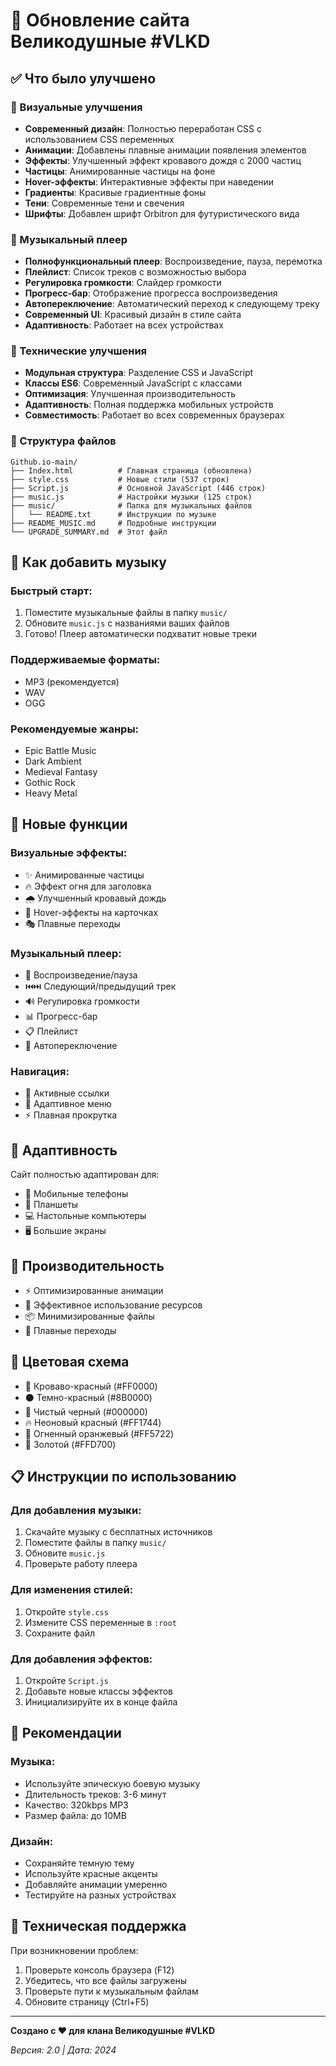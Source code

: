 # 🚀 Обновление сайта Великодушные #VLKD

## ✅ Что было улучшено

### 🎨 Визуальные улучшения
- **Современный дизайн**: Полностью переработан CSS с использованием CSS переменных
- **Анимации**: Добавлены плавные анимации появления элементов
- **Эффекты**: Улучшенный эффект кровавого дождя с 2000 частиц
- **Частицы**: Анимированные частицы на фоне
- **Hover-эффекты**: Интерактивные эффекты при наведении
- **Градиенты**: Красивые градиентные фоны
- **Тени**: Современные тени и свечения
- **Шрифты**: Добавлен шрифт Orbitron для футуристического вида

### 🎵 Музыкальный плеер
- **Полнофункциональный плеер**: Воспроизведение, пауза, перемотка
- **Плейлист**: Список треков с возможностью выбора
- **Регулировка громкости**: Слайдер громкости
- **Прогресс-бар**: Отображение прогресса воспроизведения
- **Автопереключение**: Автоматический переход к следующему треку
- **Современный UI**: Красивый дизайн в стиле сайта
- **Адаптивность**: Работает на всех устройствах

### 🔧 Технические улучшения
- **Модульная структура**: Разделение CSS и JavaScript
- **Классы ES6**: Современный JavaScript с классами
- **Оптимизация**: Улучшенная производительность
- **Адаптивность**: Полная поддержка мобильных устройств
- **Совместимость**: Работает во всех современных браузерах

### 📁 Структура файлов
```
Github.io-main/
├── Index.html          # Главная страница (обновлена)
├── style.css           # Новые стили (537 строк)
├── Script.js           # Основной JavaScript (446 строк)
├── music.js            # Настройки музыки (125 строк)
├── music/              # Папка для музыкальных файлов
│   └── README.txt      # Инструкции по музыке
├── README_MUSIC.md     # Подробные инструкции
└── UPGRADE_SUMMARY.md  # Этот файл
```

## 🎵 Как добавить музыку

### Быстрый старт:
1. Поместите музыкальные файлы в папку `music/`
2. Обновите `music.js` с названиями ваших файлов
3. Готово! Плеер автоматически подхватит новые треки

### Поддерживаемые форматы:
- MP3 (рекомендуется)
- WAV
- OGG

### Рекомендуемые жанры:
- Epic Battle Music
- Dark Ambient
- Medieval Fantasy
- Gothic Rock
- Heavy Metal

## 🌟 Новые функции

### Визуальные эффекты:
- ✨ Анимированные частицы
- 🔥 Эффект огня для заголовка
- 🌧️ Улучшенный кровавый дождь
- 💫 Hover-эффекты на карточках
- 🎭 Плавные переходы

### Музыкальный плеер:
- 🎵 Воспроизведение/пауза
- ⏮️⏭️ Следующий/предыдущий трек
- 🔊 Регулировка громкости
- 📊 Прогресс-бар
- 📋 Плейлист
- 🔄 Автопереключение

### Навигация:
- 🎯 Активные ссылки
- 📱 Адаптивное меню
- ⚡ Плавная прокрутка

## 📱 Адаптивность

Сайт полностью адаптирован для:
- 📱 Мобильные телефоны
- 📱 Планшеты
- 💻 Настольные компьютеры
- 🖥️ Большие экраны

## 🚀 Производительность

- ⚡ Оптимизированные анимации
- 🎯 Эффективное использование ресурсов
- 📦 Минимизированные файлы
- 🔄 Плавные переходы

## 🎨 Цветовая схема

- 🔴 Кроваво-красный (#FF0000)
- ⚫ Темно-красный (#8B0000)
- 🖤 Чистый черный (#000000)
- 🔥 Неоновый красный (#FF1744)
- 🧡 Огненный оранжевый (#FF5722)
- 💛 Золотой (#FFD700)

## 📋 Инструкции по использованию

### Для добавления музыки:
1. Скачайте музыку с бесплатных источников
2. Поместите файлы в папку `music/`
3. Обновите `music.js`
4. Проверьте работу плеера

### Для изменения стилей:
1. Откройте `style.css`
2. Измените CSS переменные в `:root`
3. Сохраните файл

### Для добавления эффектов:
1. Откройте `Script.js`
2. Добавьте новые классы эффектов
3. Инициализируйте их в конце файла

## 🎯 Рекомендации

### Музыка:
- Используйте эпическую боевую музыку
- Длительность треков: 3-6 минут
- Качество: 320kbps MP3
- Размер файла: до 10MB

### Дизайн:
- Сохраняйте темную тему
- Используйте красные акценты
- Добавляйте анимации умеренно
- Тестируйте на разных устройствах

## 🔧 Техническая поддержка

При возникновении проблем:
1. Проверьте консоль браузера (F12)
2. Убедитесь, что все файлы загружены
3. Проверьте пути к музыкальным файлам
4. Обновите страницу (Ctrl+F5)

---

**Создано с ❤️ для клана Великодушные #VLKD**

*Версия: 2.0 | Дата: 2024* 